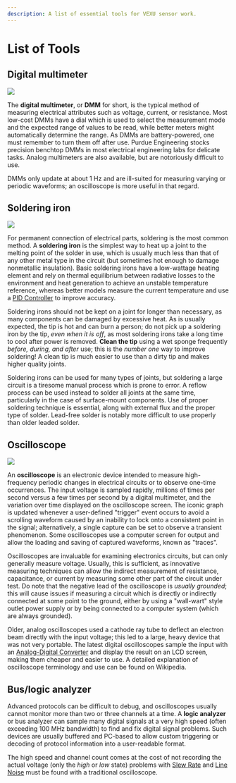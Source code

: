 ```yaml
---
description: A list of essential tools for VEXU sensor work.
---
```


# List of Tools

## Digital multimeter

![](https://phabricator.purduesigbots.com/file/data/kbxd5gteoowsrw6phwti/PHID-FILE-farwad36c4la4k7gsxva/dmm.jpg)

The **digital multimeter**, or **DMM** for short, is the typical method of measuring electrical attributes such as voltage, current, or resistance. Most low-cost DMMs have a dial which is used to select the measurement mode and the expected range of values to be read, while better meters might automatically determine the range. As DMMs are battery-powered, one must remember to turn them off after use. Purdue Engineering stocks precision benchtop DMMs in most electrical engineering labs for delicate tasks. Analog multimeters are also available, but are notoriously difficult to use.

DMMs only update at about 1 Hz and are ill-suited for measuring varying or periodic waveforms; an oscilloscope is more useful in that regard.

## Soldering iron

[![](https://phabricator.purduesigbots.com/file/data/hibahcjcam4lr6wiql7q/PHID-FILE-2cchrknqedzmctxqq42t/soldering_iron.jpg)](https://phabricator.purduesigbots.com/file/data/hibahcjcam4lr6wiql7q/PHID-FILE-2cchrknqedzmctxqq42t/soldering_iron.jpg)

For permanent connection of electrical parts, soldering is the most common method. A **soldering iron** is the simplest way to heat up a joint to the melting point of the solder in use, which is usually much less than that of any other metal type in the circuit \(but sometimes hot enough to damage nonmetallic insulation\). Basic soldering irons have a low-wattage heating element and rely on thermal equilibrium between radiative losses to the environment and heat generation to achieve an unstable temperature reference, whereas better models measure the current temperature and use a [PID Controller](../software/control-algorithms/pid-controller.md) to improve accuracy.

Soldering irons should not be kept on a joint for longer than necessary, as many components can be damaged by excessive heat. As is usually expected, the tip is hot and can burn a person; do not pick up a soldering iron by the tip, _even when it is off_, as most soldering irons take a long time to cool after power is removed. **Clean the tip** using a wet sponge frequently _before, during, and after_ use; this is the _number one_ way to improve soldering! A clean tip is much easier to use than a dirty tip and makes higher quality joints.

Soldering irons can be used for many types of joints, but soldering a large circuit is a tiresome manual process which is prone to error. A reflow process can be used instead to solder all joints at the same time, particularly in the case of surface-mount components. Use of proper soldering technique is essential, along with external flux and the proper type of solder. Lead-free solder is notably more difficult to use properly than older leaded solder.

## Oscilloscope

![](https://phabricator.purduesigbots.com/file/data/cy7w3styd6zenruotpts/PHID-FILE-tizje7bdnxhuvky3gg7f/oscilloscope.jpg)

An **oscilloscope** is an electronic device intended to measure high-frequency periodic changes in electrical circuits or to observe one-time occurrences. The input voltage is sampled rapidly, millions of times per second versus a few times per second by a digital multimeter, and the variation over time displayed on the oscilloscope screen. The iconic graph is updated whenever a user-defined "trigger" event occurs to avoid a scrolling waveform caused by an inability to lock onto a consistent point in the signal; alternatively, a single capture can be set to observe a transient phenomenon. Some oscilloscopes use a computer screen for output and allow the loading and saving of captured waveforms, known as "traces".

Oscilloscopes are invaluable for examining electronics circuits, but can only generally measure voltage. Usually, this is sufficient, as innovative measuring techniques can allow the indirect measurement of resistance, capacitance, or current by measuring some other part of the circuit under test. Do note that the negative lead of the oscilloscope is _usually grounded_; this will cause issues if measuring a circuit which is directly or indirectly connected at some point to the ground, either by using a "wall-wart" style outlet power supply or by being connected to a computer system \(which are always grounded\).

Older, analog oscilloscopes used a cathode ray tube to deflect an electron beam directly with the input voltage; this led to a large, heavy device that was not very portable. The latest digital oscilloscopes sample the input with an [Analog-Digital Converter](analog-digital-converter.md) and display the result on an LCD screen, making them cheaper and easier to use. A detailed explanation of oscilloscope terminology and use can be found on Wikipedia.

## Bus/logic analyzer

Advanced protocols can be difficult to debug, and oscilloscopes usually cannot monitor more than two or three channels at a time. A **logic analyzer** or bus analyzer can sample many digital signals at a very high speed \(often exceeding 100 MHz bandwidth\) to find and fix digital signal problems. Such devices are usually buffered and PC-based to allow custom triggering or decoding of protocol information into a user-readable format. 

The high speed and channel count comes at the cost of not recording the actual voltage \(only the _high_ or _low_ state\) problems with [Slew Rate](slew-rate.md) and [Line Noise](line-noise.md) must be found with a traditional oscilloscope.

